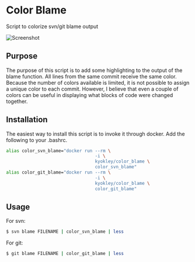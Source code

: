 # Color Blame
Script to colorize svn/git blame output

![Screenshot](/../screenshots/blame.jpg?raw=true)

## Purpose
The purpose of this script is to add some highlighting to the output of the blame function. All lines from the same commit receive the same color. Because the number of colors available is limited, it is not possible to assign a unique color to each commit. However, I believe that even a couple of colors can be useful in displaying what blocks of code were changed together.

## Installation
The easiest way to install this script is to invoke it through docker. Add the following to your .bashrc.

```bash
alias color_svn_blame="docker run --rm \
                                  -i \
                                  kyokley/color_blame \
                                  color_svn_blame"
alias color_git_blame="docker run --rm \
                                  -i \
                                  kyokley/color_blame \
                                  color_git_blame"
```

## Usage
For svn:
```bash
$ svn blame FILENAME | color_svn_blame | less
```

For git:
```bash
$ git blame FILENAME | color_git_blame | less
```
